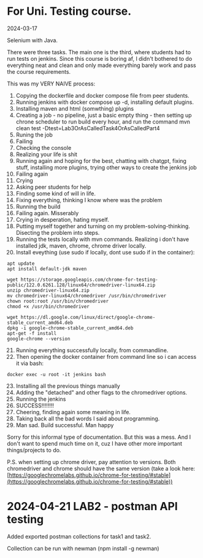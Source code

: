 # For Uni. Testing course.

2024-03-17

Selenium with Java.

There were three tasks. The main one is the third, where students had to run tests on jenkins. Since this course is boring af, I didn't bothered to do everything neat and clean and only made everything barely work and pass the course requirements.

This was my VERY NAIVE process:

1. Copying the dockerfile and docker compose file from peer students.
2. Running jenkins with docker compose up -d, installing default plugins.
3. Installing maven and html (somwthing) plugins
4. Creating a job - no pipeline, just a basic empty thing - then setting up chrone scheduler to run build every hour, and run the command mvn clean test -Dtest=Lab3OrAsCalledTask4OrAsCalledPart4
5. Runing the job
6. Failing
7. Checking the console
8. Realizing your life is shit
9. Running again and hoping for the best, chatting with chatgpt, fixing stuff, installing more plugins, trying other ways to create the jenkins job
10. Failing again
11. Crying
12. Asking peer students for help
13. Finding some kind of will in life.
14. Fixing everything, thinking I know where was the problem
15. Running the build
16. Failing again. Misserably
17. Crying in desperation, hating myself.
18. Putting myself together and turning on my problem-solving-thinking. Disecting the problem into steps.
19. Running the tests locally with mvn commands. Realizing i don't have installed jdk, maven, chrome, chrome driver locally.
20. Install eveything (use sudo if locally, dont use sudo if in the container):

```
apt update
apt install default-jdk maven

wget https://storage.googleapis.com/chrome-for-testing-public/122.0.6261.128/linux64/chromedriver-linux64.zip
unzip chromedriver-linux64.zip
mv chromedriver-linux64/chromedriver /usr/bin/chromedriver
chown root:root /usr/bin/chromedriver
chmod +x /usr/bin/chromedriver

wget https://dl.google.com/linux/direct/google-chrome-stable_current_amd64.deb
dpkg -i google-chrome-stable_current_amd64.deb
apt-get -f install
google-chrome --version

```

21. Running everything successfully locally, from commandline.
22. Then opening the docker container from command line so i can access it via bash:

```
docker exec -u root -it jenkins bash
```

23. Installing all the previous things manually
24. Adding the "detached" and other flags to the chromedriver options.
25. Running the jenkins
26. SUCCESS!!!!!!!!
27. Cheering, finding again some meaning in life.
28. Taking back all the bad words I said about programming.
29. Man sad. Build successful. Man happy

Sorry for this informal type of documentation. But this was a mess. And I don't want to spend much time on it, cuz I have other more important things/projects to do.

P.S. when setting up chrome driver, pay attention to versions. Both chromedriver and chrome should have the same version (take a look here: [https://googlechromelabs.github.io/chrome-for-testing/#stable](https://googlechromelabs.github.io/chrome-for-testing/#stable))


# 2024-04-21 LAB2 - postman API testing
Added exported postman collections for task1 and task2.

Collection can be run with newman (npm install -g newman)

